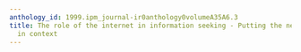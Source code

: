 ```yaml
---
anthology_id: 1999.ipm_journal-ir0anthology0volumeA35A6.3
title: The role of the internet in information seeking - Putting the networked services
  in context
---
```

